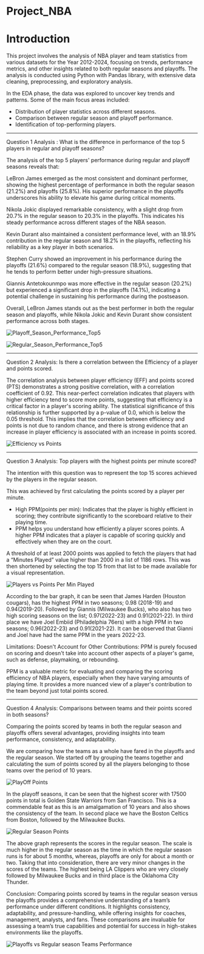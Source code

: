 # Project_NBA

# Introduction

This project involves the analysis of NBA player and team statistics from various datasets for the Year 2012-2024, focusing on trends, performance metrics, and other insights related to both regular seasons and playoffs. The analysis is conducted using Python with Pandas library, with extensive data cleaning, preprocessing, and exploratory analysis.

In the EDA phase, the data was explored to uncover key trends and patterns. Some of the main focus areas included:

- Distribution of player statistics across different seasons.
- Comparison between regular season and playoff performance.
- Identification of top-performing players.

***********************************************************************************************************************
Question 1 Analysis : What is the difference in performance of the top 5 players in regular and playoff seasons?

The analysis of the top 5 players' performance during regular and playoff seasons reveals that:

LeBron James emerged as the most consistent and dominant performer, showing the highest percentage of performance in both the regular season (21.2%) and playoffs (25.8%). His superior performance in the playoffs underscores his ability to elevate his game during critical moments.

Nikola Jokic displayed remarkable consistency, with a slight drop from 20.7% in the regular season to 20.3% in the playoffs. This indicates his steady performance across different stages of the NBA season.

Kevin Durant also maintained a consistent performance level, with an 18.9% contribution in the regular season and 18.2% in the playoffs, reflecting his reliability as a key player in both scenarios.

Stephen Curry showed an improvement in his performance during the playoffs (21.6%) compared to the regular season (18.9%), suggesting that he tends to perform better under high-pressure situations.

Giannis Antetokounmpo was more effective in the regular season (20.2%) but experienced a significant drop in the playoffs (14.1%), indicating a potential challenge in sustaining his performance during the postseason.

Overall, LeBron James stands out as the best performer in both the regular season and playoffs, while Nikola Jokic and Kevin Durant show consistent performance across both stages.    

![Playoff_Season_Performance_Top5](Playoff_Season_Performance_Top5.png)

![Regular_Season_Performance_Top5](Regular_Season_Performance_Top5.png)


***********************************************************************************************************************
Question 2 Analysis: Is there a correlation between the Efficiency of a player and points scored.

The correlation analysis between player efficiency (EFF) and points scored (PTS) demonstrates a strong positive correlation, with a correlation coefficient of 0.92. 
This near-perfect correlation indicates that players with higher efficiency tend to score more points, suggesting that efficiency is a critical factor in a player's scoring ability.
The statistical significance of this relationship is further supported by a p-value of 0.0, which is below the 0.05 threshold. 
This implies that the correlation between efficiency and points is not due to random chance, and there is strong evidence that an increase in player efficiency is associated with an increase in points scored.


![Efficiency vs Points](Efficiency_vs_Points.png)


***********************************************************************************************************************
Question 3 Analysis: Top players with the highest points per minute scored?

The intention with this question was to represent the top 15 scores achieved by the players in the regular season. 

This was achieved by first calculating the points scored by a player per minute. 
- High PPM(points per min): Indicates that the player is highly efficient in scoring; they contribute significantly to the scoreboard relative to their playing time.
- PPM helps you understand how efficiently a player scores points. A higher PPM indicates that a player is capable of scoring quickly and effectively when they are on the court.

A threshold of at least 2000 points was applied to fetch the players that had a “Minutes Played” value higher than 2000 in a list of 1186 rows.
This was then shortened by selecting the top 15 from that list to be made available for a visual representation.

![Players vs Points Per Min Played](Players_vs_Points_Per_Min_Played.png)

According to the bar graph, it can be seen that James Harden (Houston cougars), has the highest PPM in two seasons; 0.98 (2018-19) and 0.94(2019-20). Followed by Giannis (Milwaukee Bucks), who also has two high scoring seasons on the list; 0.97(2022-23) and 0.91(2021-22). In third place we have Joel Embiid (Philadelphia 76ers) with a high PPM in two seasons; 0.96(2022-23) and 0.91(2021-22). 
It can be observed that Gianni and Joel have had the same PPM in the years 2022-23. 

Limitations:
Doesn't Account for Other Contributions: PPM is purely focused on scoring and doesn't take into account other aspects of a player's game, such as defense, playmaking, or rebounding.

PPM is a valuable metric for evaluating and comparing the scoring efficiency of NBA players, especially when they have varying amounts of playing time. It provides a more nuanced view of a player's contribution to the team beyond just total points scored.


***********************************************************************************************************************

Question 4 Analysis: Comparisons between teams and their points scored in both seasons? 

Comparing the points scored by teams in both the regular season and playoffs offers several advantages, providing insights into team performance, consistency, and adaptability.

We are comparing how the teams as a whole have fared in the playoffs and the regular season. We started off by grouping the teams together and calculating the sum of points scored by all the players belonging to those teams over the period of 10 years.

![PlayOff Points](PlayOff_Points.png)

In the playoff seasons, it can be seen that the highest scorer with 17500 points in total is Golden State Warriors from San Francisco. This is a commendable feat as this is an amalgamation of 10 years and also shows the consistency of the team. In second place we have the Boston Celtics from Boston, followed by the Milwaukee Bucks.

![Regular Season Points](Regular_Season_Points.png)

The above graph represents the scores in the regular season. The scale is much higher in the regular season as the time in which the regular season runs is for about 5 months, whereas, playoffs are only for about a month or two.
Taking that into consideration, there are very minor changes in the scores of the teams. The highest being LA Clippers who are very closely followed by Milwaukee Bucks and in third place is the Oklahoma City Thunder.

Conclusion:
Comparing points scored by teams in the regular season versus the playoffs provides a comprehensive understanding of a team’s performance under different conditions. It highlights consistency, adaptability, and pressure-handling, while offering insights for coaches, management, analysts, and fans. These comparisons are invaluable for assessing a team’s true capabilities and potential for success in high-stakes environments like the playoffs.


![Playoffs vs Regular season Teams Performance](NBA%20Dataset\Figures\Playoffs_vs_Regular_season_Teams_Performance.png)


